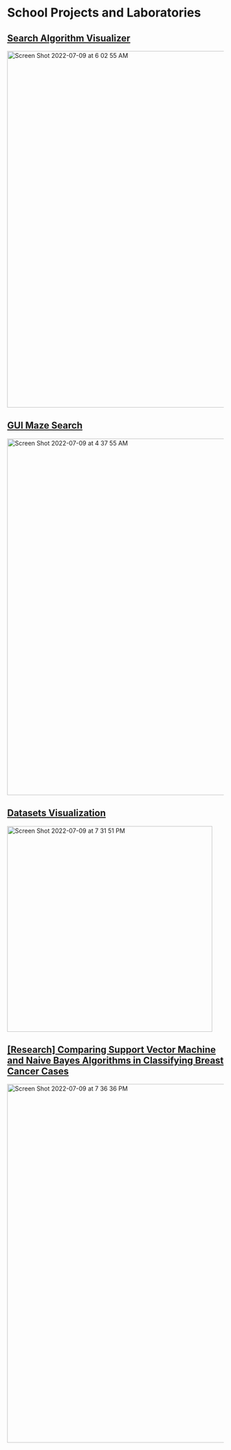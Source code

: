 # School Projects and Laboratories

## [Search Algorithm Visualizer](https://github.com/abcd-arl/school-projects-laboratories/tree/main/search-algo-visualizer)

<img width="827" alt="Screen Shot 2022-07-09 at 6 02 55 AM" src="https://user-images.githubusercontent.com/106197019/178075882-f1485f17-4dfd-460e-989e-2b8e2374689f.png">

## [GUI Maze Search](https://github.com/abcd-arl/school-projects-laboratories/tree/main/gui-maze-search)

<img width="827" alt="Screen Shot 2022-07-09 at 4 37 55 AM" src="https://user-images.githubusercontent.com/106197019/178066854-c76706dd-49e3-4dd3-9a32-ded90127ad0d.png">

## [Datasets Visualization](https://github.com/abcd-arl/school-projects-laboratories/tree/main/data-visualization)

<img width="477" alt="Screen Shot 2022-07-09 at 7 31 51 PM" src="https://user-images.githubusercontent.com/106197019/178103763-aec0621a-c01d-4a81-994e-26cc4672999c.png">

## [[Research] Comparing Support Vector Machine and Naive Bayes Algorithms in Classifying Breast Cancer Cases](https://github.com/abcd-arl/school-projects-laboratories/tree/main/comparing-support-vector-machine-and-naive-bayes-algorithms-in-classifying-breast-cancer-cases)

<img width="832" alt="Screen Shot 2022-07-09 at 7 36 36 PM" src="https://user-images.githubusercontent.com/106197019/178103926-c6c0b6b7-518a-40cd-86aa-203e1a31beb4.png">
